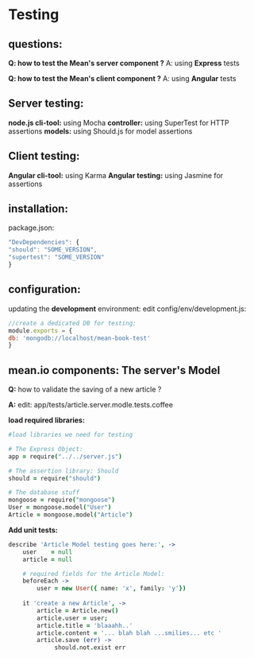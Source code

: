 Testing
====


questions:
----

  **Q: how to test the Mean's server component ?** 
  A: using **Express** tests

  **Q: how to test the Mean's client component ?** 
  A: using **Angular** tests



Server testing:
-----
  **node.js cli-tool:** using Mocha
  **controller:** using SuperTest for HTTP assertions
  **models:** using Should.js for model assertions


Client testing:
------
  **Angular cli-tool:** using Karma
  **Angular testing:** using Jasmine for assertions


installation:
---
  package.json:

```javascript
"DevDependencies": {
"should": "SOME_VERSION",
"supertest": "SOME_VERSION"
}
```

configuration:
-----
  updating the **development** environment: 
  edit config/env/development.js:

```javascript
//create a dedicated DB for testing:
module.exports = {
db: 'mongodb://localhost/mean-book-test'
}
```

**mean.io components:** The server's Model
----
 **Q:** how to validate the saving of a new article ?



 **A:** edit: app/tests/article.server.modle.tests.coffee
 
 **load required libraries:**

```coffeescript
#load libraries we need for testing

# The Express Object:  
app = require("../../server.js")

# The assertion library: Should
should = require("should")

# The database stuff 
mongoose = require("mongoose")
User = mongoose.model("User")
Article = mongoose.model("Article")
```

  **Add unit tests:**

```coffeescript
describe 'Article Model testing goes here:', ->
    user    = null
    article = null

    # required fields for the Article Model:
    beforeEach ->
        user = new User({ name: 'x', family: 'y'})
    
    it 'create a new Article', ->
        article = Article.new()
        article.user = user;
        article.title = 'blaaahh..'
        article.content = '... blah blah ...smilies... etc '
        article.save (err) ->
             should.not.exist err
```
